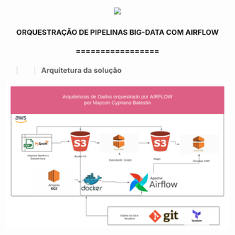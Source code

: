 <h1 align="center">
<img src="https://img.shields.io/static/v1?label=AWS%20POR&message=MAYCON%20BATESTIN&color=7159c1&style=flat-square&logo=ghost"/>


<h3> <p align="center">ORQUESTRAÇÃO DE PIPELINAS BIG-DATA COM AIRFLOW </p> </h3>
<h3> <p align="center"> ================= </p> </h3>

>> <h3> Arquitetura da solução </h3>

![delta](img/arquitetura.png)

